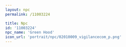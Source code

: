```yaml
---
layout: npc
permalink: /11003224

title: Npc
id: '11003224'
npc_name: 'Green Hood'
icon_url: 'portrait/npc/02010009_vigilancecom_p.png'
---
```

